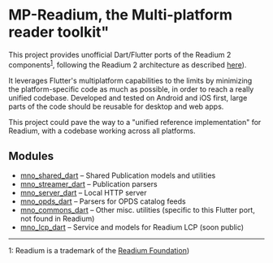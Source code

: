# MP-Readium, the Multi-platform reader toolkit"

This project provides unofficial Dart/Flutter ports of the Readium 2 components<sup>[1](#readium_foundation)</sup>,
following the Readium 2 architecture as described [here](https://github.com/readium/architecture)).

It leverages Flutter's multiplatform capabilities to the limits by minimizing the platform-specific code as much as
possible, in order to reach a really unified codebase. Developed and tested on Android and iOS first, large parts of the
code should be reusable for desktop and web apps.

This project could pave the way to a "unified reference implementation" for Readium, with a codebase working across all
platforms.

## Modules

* [mno_shared_dart](https://github.com/Mantano/mno_shared_dart) – Shared Publication models and utilities
* [mno_streamer_dart](https://github.com/Mantano/mno_streamer_dart) – Publication parsers
* [mno_server_dart](https://github.com/Mantano/mno_server_dart) – Local HTTP server
* [mno_opds_dart](https://github.com/Mantano/mno_opds_dart) – Parsers for OPDS catalog feeds
* [mno_commons_dart](https://github.com/Mantano/mno_commons_dart) – Other misc. utilities (specific to this Flutter
  port, not found in Readium)
* [mno_lcp_dart](https://github.com/Mantano/mno_lcp_dart) – Service and models for Readium LCP (soon public)

-----------
<a name="readium_foundation">1</a>: Readium is a trademark of the [Readium Foundation](https://readium.org/))
